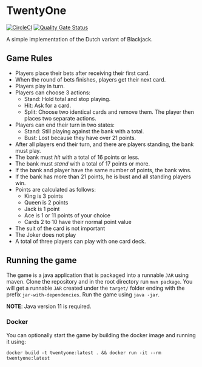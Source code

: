 # TwentyOne
[![CircleCI](https://circleci.com/gh/ikhoury/twentyone.svg?style=svg)](https://circleci.com/gh/ikhoury/twentyone)
[![Quality Gate Status](https://sonarcloud.io/api/project_badges/measure?project=ikhoury_twentyone&metric=alert_status)](https://sonarcloud.io/dashboard?id=ikhoury_twentyone)

A simple implementation of the Dutch variant of Blackjack.

## Game Rules
- Players place their bets after receiving their first card.
- When the round of bets finishes, players get their next card.
- Players play in turn.
- Players can choose 3 actions:
    - Stand: Hold total and stop playing.
    - Hit: Ask for a card.
    - Split: Choose two identical cards and remove them. The player then places two separate actions.
- Players can end their turn in two states:
    - Stand: Still playing against the bank with a total.
    - Bust: Lost because they have over 21 points.
- After all players end their turn, and there are players standing, the bank must play.
- The bank must _hit_ with a total of 16 points or less.
- The bank must _stand_ with a total of 17 points or more.
- If the bank and player have the same number of points, the bank wins.
- If the bank has more than 21 points, he is bust and all standing players win.
- Points are calculated as follows:
    - King is 3 points
    - Queen is 2 points
    - Jack is 1 point
    - Ace is 1 or 11 points of your choice
    - Cards 2 to 10 have their normal point value
- The suit of the card is not important
- The Joker does not play
- A total of three players can play with one card deck.

## Running the game
The game is a java application that is packaged into a runnable `JAR` using maven.
Clone the repository and in the root directory run `mvn package`.
You will get a runnable `JAR` created under the `target/` folder ending with the prefix `jar-with-dependencies`.
Run the game using `java -jar`.

**NOTE**: Java version 11 is required.

### Docker

You can optionally start the game by building the docker image and running it using:

```shell script
docker build -t twentyone:latest . && docker run -it --rm twentyone:latest
```
